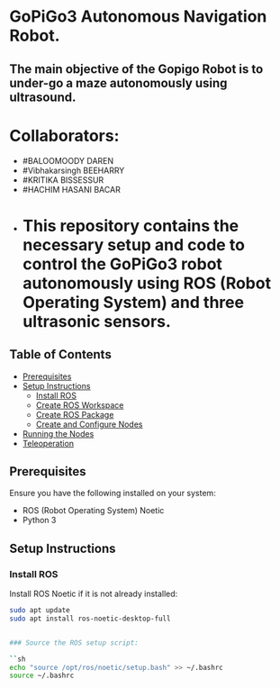 # GoPiGo3 Autonomous Navigation Robot.
## The main objective of the Gopigo Robot is to under-go a maze autonomously using ultrasound.
# Collaborators:
 - #BALOOMOODY DAREN 
 - #Vibhakarsingh BEEHARRY
 - #KRITIKA BISSESSUR
 - #HACHIM HASANI BACAR
- # This repository contains the necessary setup and code to control the GoPiGo3 robot autonomously using ROS (Robot Operating System) and three ultrasonic sensors.

## Table of Contents

- [Prerequisites](#prerequisites)
- [Setup Instructions](#setup-instructions)
  - [Install ROS](#install-ros)
  - [Create ROS Workspace](#create-ros-workspace)
  - [Create ROS Package](#create-ros-package)
  - [Create and Configure Nodes](#create-and-configure-nodes)
- [Running the Nodes](#running-the-nodes)
- [Teleoperation](#teleoperation)

## Prerequisites

Ensure you have the following installed on your system:
- ROS (Robot Operating System) Noetic
- Python 3

## Setup Instructions

### Install ROS

Install ROS Noetic if it is not already installed:

```sh
sudo apt update
sudo apt install ros-noetic-desktop-full


### Source the ROS setup script:

``sh
echo "source /opt/ros/noetic/setup.bash" >> ~/.bashrc
source ~/.bashrc
